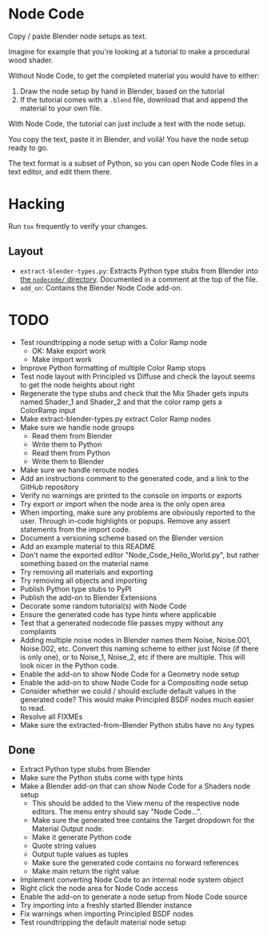 # Node Code

Copy / paste Blender node setups as text.

Imagine for example that you're looking at a tutorial to make a procedural wood
shader.

Without Node Code, to get the completed material you would have to either:

1. Draw the node setup by hand in Blender, based on the tutorial
2. If the tutorial comes with a `.blend` file, download that and append the
   material to your own file.

With Node Code, the tutorial can just include a text with the node setup.

You copy the text, paste it in Blender, and voilà! You have the node setup ready to
go.

The text format is a subset of Python, so you can open Node Code files in a text
editor, and edit them there.

# Hacking

Run `tox` frequently to verify your changes.

## Layout

- `extract-blender-types.py`: Extracts Python type stubs from Blender into [the
  `nodecode/` directory](nodecode/). Documented in a comment at the top of the
  file.
- `add_on`: Contains the Blender Node Code add-on.

# TODO

- Test roundtripping a node setup with a Color Ramp node
  - OK: Make export work
  - Make import work
- Improve Python formatting of multiple Color Ramp stops
- Test node layout with Principled vs Diffuse and check the layout seems to get
  the node heights about right
- Regenerate the type stubs and check that the Mix Shader gets inputs named
  Shader_1 and Shader_2 and that the color ramp gets a ColorRamp input
- Make extract-blender-types.py extract Color Ramp nodes
- Make sure we handle node groups
  - Read them from Blender
  - Write them to Python
  - Read them from Python
  - Write them to Blender
- Make sure we handle reroute nodes
- Add an instructions comment to the generated code, and a link to the GitHub
  repository
- Verify no warnings are printed to the console on imports or exports
- Try export or import when the node area is the only open area
- When importing, make sure any problems are obviously reported to the user.
  Through in-code highlights or popups. Remove any assert statements from the
  import code.
- Document a versioning scheme based on the Blender version
- Add an example material to this README
- Don't name the exported editor "Node_Code_Hello_World.py", but rather
  something based on the material name
- Try removing all materials and exporting
- Try removing all objects and importing
- Publish Python type stubs to PyPI
- Publish the add-on to Blender Extensions
- Decorate some random tutorial(s) with Node Code
- Ensure the generated code has type hints where applicable
- Test that a generated nodecode file passes mypy without any complaints
- Adding multiple noise nodes in Blender names them Noise, Noise.001, Noise.002,
  etc. Convert this naming scheme to either just Noise (if there is only one),
  or to Noise_1, Noise_2, etc if there are multiple. This will look nicer in the
  Python code.
- Enable the add-on to show Node Code for a Geometry node setup
- Enable the add-on to show Node Code for a Compositing node setup
- Consider whether we could / should exclude default values in the generated
  code? This would make Principled BSDF nodes much easier to read.
- Resolve all FIXMEs
- Make sure the extracted-from-Blender Python stubs have no `Any` types

## Done

- Extract Python type stubs from Blender
- Make sure the Python stubs come with type hints
- Make a Blender add-on that can show Node Code for a Shaders node setup
  - This should be added to the View menu of the respective node editors. The
    menu entry should say "Node Code...".
  - Make sure the generated tree contains the Target dropdown for the Material
    Output node.
  - Make it generate Python code
  - Quote string values
  - Output tuple values as tuples
  - Make sure the generated code contains no forward references
  - Make main return the right value
- Implement converting Node Code to an internal node system object
- Right click the node area for Node Code access
- Enable the add-on to generate a node setup from Node Code source
- Try importing into a freshly started Blender instance
- Fix warnings when importing Principled BSDF nodes
- Test roundtripping the default material node setup
